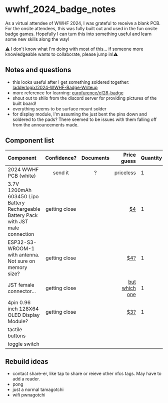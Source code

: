 # wwhf_2024_badge_notes
As a virtual attendee of WWHF 2024, I was grateful to receive a blank PCB. For the onsite attendees, this was fully built out and used in the fun onsite badge games. Hopefully I can turn this into something useful and learn some new skills along the way!

⚠️ I don't know what I'm doing with most of this... if someone more knowledgeable wants to collaborate, please jump in!⚠️

## Notes and questions
* this looks useful after I get something soldered together: [ladderlogix/2024-WWHF-Badge-Writeup](https://github.com/ladderlogix/2024-WWHF-Badge-Writeup)
* more reference for learning: [eurofurence/ef28-badge](https://github.com/eurofurence/ef28-badge)
* shout out to shilo from the discord server for providing pictures of the built board!
* everything seems to be surface mount solder
* for display module, I'm assuming the just bent the pins down and soldered to the pads? There seemed to be issues with them falling off from the announcements made. 

## Component list
| Component                                                                              |Confidence?    | Documents     | Price guess                                                                                         | Quantity |
| :-------------------------------------------------------------------------------       |:----------:   |:-------------:| --------------------------------------------------------------------------------------------------: | :------  |
| 2024 WWHF PCB (white)                                                                  | send it       | ?             | priceless                                                                                           | 1        |
| 3.7V 1200mAh 603450 Lipo Battery Rechargeable Battery Pack with JST male connection    | getting close |               | [$4](https://www.aliexpress.us/item/2251832678527988.html?gatewayAdapt=glo2usa4itemAdapt)           | 1        |
| ESP32-S3-WROOM-1 with antenna. Not sure on memory size?                                | getting close |               | [$4?](https://www.digikey.com/en/products/detail/espressif-systems/ESP32-S3-WROOM-1-N8R2/15200058)  | 1        |
| JST female connector...                                                                | getting close |               | [but which one](https://www.mattmillman.com/info/crimpconnectors/common-jst-connector-types/)       | 1        |
| 4pin 0.96 inch 128X64 OLED Display Module?                                             | getting close |               | [$3?](https://rainbowsemi.en.alibaba.com/product/60755745658-804119767/4pin_0_96_inch_128X64_OLED_Display_Module_GND_VCC_SCL_SDA_0_96_IIC_Communicate.html) | 1        |
| tactile buttons                                                                        |               |               |                                                                                                     |          |        
| toggle switch                                                                          |               |               |                                                                                                     |          |        


## Rebuild ideas
* contact share-er, like tap to share or reieve other nfcs tags. May have to add a reader.
* pong 
* just a normal tamagotchi
* wifi pwnagotchi
